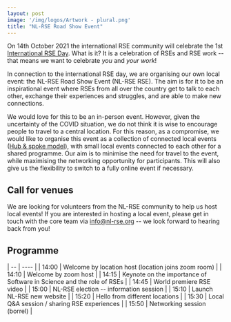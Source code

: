 ```yaml
---
layout: post
image: '/img/logos/Artwork - plural.png'
title: "NL-RSE Road Show Event"
---
```

On 14th October 2021 the international RSE community will celebrate the 1st [International RSE Day](https://society-rse.org/newsletter-july-2021/#:~:text=International%20RSE%20Day). What is it? It is a celebration of RSEs and RSE work -- that means we want to celebrate *you* and *your work*!

In connection to the international RSE day, we are organising our own local event: the NL-RSE Road Show Event (NL-RSE RSE). The aim is for it to be an inspirational event where RSEs from all over the country get to talk to each other, exchange their experiences and struggles, and are able to make new connections.

We would love for this to be an in-person event. However, given the uncertainty of the COVID situation, we do not think it is wise to encourage people to travel to a central location. For this reason, as a compromise, we would like to organise this event as a collection of connected local events ([Hub & spoke model](https://www.linkedin.com/pulse/using-hub-spoke-hybrid-live-events-re-engage-your-people-thewlis/)), with small local events connected to each other for a shared programme. Our aim is to minimise the need for travel to the event, while maximising the networking opportunity for participants. This will also give us the flexibility to switch to a fully online event if necessary.

## Call for venues
We are looking for volunteers from the NL-RSE community to help us host local events! If you are interested in hosting a local event, please get in touch with the core team via [info@nl-rse.org](mailto:info@nl-rse.org) -- we look forward to hearing back from you!

## Programme

| -- | ---- |
| 14:00 | Welcome by location host (location joins zoom room) |
| 14:10 | Welcome by zoom host |
| 14:15 | Keynote on the importance of Software in Science and the role of RSEs |
| 14:45 | World premiere RSE video |
| 15:00 |  NL-RSE election -- information session |
| 15:10 | Launch NL-RSE new website |
| 15:20 | Hello from different locations |
| 15:30 | Local Q&A session / sharing RSE experiences |
| 15:50 | Networking session (borrel) |
